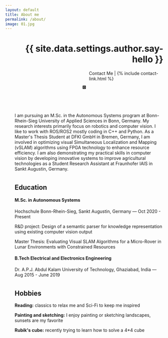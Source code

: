 ```yaml
---
layout: default
title: About me
permalink: /about/
image: 01.jpg
---
```




<div class="hero">
  <div class="container">
    <div class="row">
      <div class="col-sm-8 last-item" >
        <div class="hero__content">
          <h1 class="hero__title" style="text-align:right">{{ site.data.settings.author.say-hello }}</h1>
          <div class="hero__social" style="margin-left:53%;">
            <span class="hero__social-title">Contact Me |</span>
            {% include contact-link.html %}
          </div>
        </div>
      </div>
      <div class="col-sm-4">
        <p style="text-align:center;"><img style="border:5px double black;" src="{{site.baseurl}}/images/{{ site.data.settings.author.image }}" alt=""></p>
      </div>
    </div>
    <p style="margin-left:30px; margin-top: 2cm;"> I am pursuing an M.Sc. in the Autonomous Systems program at Bonn-Rhein-Sieg University of Applied Sciences in Bonn, Germany. My research interests primarily focus on robotics and computer vision. I like to work with ROS/ROS2 mostly coding in C++ and Python. As a Master's Thesis Student at DFKI GmbH in Bremen, Germany, I am involved in optimizing visual Simultaneous Localization and Mapping (vSLAM) algorithms using FPGA technology to enhance resource efficiency. I am also demonstrating my practical skills in computer vision by developing innovative systems to improve agricultural technologies as a Student Research Assistant at Fraunhofer IAIS in Sankt Augustin, Germany.</p>

<h2 style="margin-left: 30px; margin-top:1cm;">Education</h2>
<h4 style="margin-left: 30px;">M.Sc. in Autonomous Systems</h4>
<p style="margin-left: 30px;">Hochschule Bonn-Rhein-Sieg, Sankt Augustin, Germany &mdash; Oct 2020 - Present</p>
<p style="margin-left: 30px;">R&amp;D project: Design of a semantic parser for knowledge representation using existing computer vision output</p>
<p style="margin-left: 30px;">Master Thesis: Evaluating Visual SLAM Algorithms for a Micro-Rover in Lunar Environments with Constrained Resources</p>
<h4 style="margin-left: 30px;">B.Tech Electrical and Electronics Engineering</h4>
<p style="margin-left: 30px;">Dr. A.P.J. Abdul Kalam University of Technology, Ghaziabad, India &mdash; Aug 2015 - June 2019</p>

<h2 style="margin-left: 30px;margin-top:1cm;">Hobbies</h2>
<p style="margin-left: 30px;"><strong>Reading:</strong> classics to relax me and Sci-Fi to keep me inspired</p>
<p style="margin-left: 30px;"><strong>Painting and sketching:</strong> I enjoy painting or sketching landscapes, sunsets are my favorite</p>
<p style="margin-left: 30px;"><strong>Rubik's cube:</strong> recently trying to learn how to solve a 4*4 cube</p>
</div>
</div>
